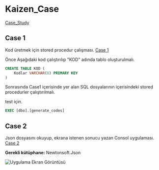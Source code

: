 
#  Kaizen_Case
[Case_Study](https://drive.google.com/file/d/1LCAqeNJayL_8BG_Xuc8emZ0BHcy_UNC8/view?usp=sharing)

## Case 1

Kod üretmek için stored procedur çalışması.
[Case 1](https://github.com/sefaozturk1453/Kaizen_Case/tree/master/Case1)

Önce Aşağıdaki kod çalıştırılıp "KOD" adında tablo oluşturulmalı.
```SQL
CREATE TABLE KOD (
    Kodlar VARCHAR(8) PRIMARY KEY
)
```
Sonrasında Case1 içerisinde yer alan SQL dosyalarının içerisindeki stored procedurler çalıştırılmalı.

test için.

```SQL
EXEC [dbo].[generate_codes]
```

## Case 2

Json dosyasını okuyup, ekrana istenen sonucu yazan Consol uygulaması.
[Case 2](https://github.com/sefaozturk1453/Kaizen_Case/tree/master/Case2)

**Gerekli kütüphane:** Newtonsoft.Json



![Uygulama Ekran Görüntüsü](https://www.linkpicture.com/q/Ekran-goruntusu-2023-09-04-205033.png)




  




  
